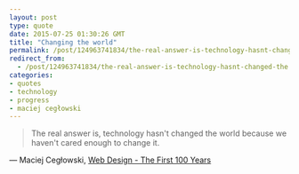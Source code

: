 ```yaml
---
layout: post
type: quote
date: 2015-07-25 01:30:26 GMT
title: "Changing the world"
permalink: /post/124963741834/the-real-answer-is-technology-hasnt-changed-the
redirect_from: 
  - /post/124963741834/the-real-answer-is-technology-hasnt-changed-the
categories:
- quotes
- technology
- progress
- maciej cegłowski
---
```

<blockquote>The real answer is, technology hasn't changed the world because we haven't cared enough to change it.</blockquote>
<p>— Maciej Cegłowski, <a href="http://idlewords.com/talks/web_design_first_100_years.htm">Web Design - The First 100 Years</a></p>